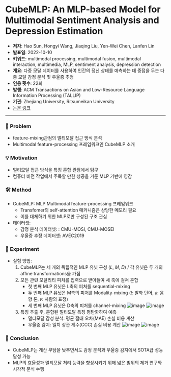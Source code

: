 # CubeMLP: An MLP-based Model for Multimodal Sentiment Analysis and Depression Estimation
- **저자**: Hao Sun, Hongyi Wang, Jiaqing Liu, Yen-Wei Chen, Lanfen Lin
- **발표일**: 2022-10-10
- **키워드**: multimodal processing, multimodal fusion, multimodal interaction, multimedia, MLP, sentiment analysis, depression detection
- **개요**: 다중 모달 데이터를 사용하여 인간의 정신 상태를 예측하는 데 중점을 두는 다중 모달 감정 분석 및 우울증 추정
- **인용 횟수**: 22회
- **발행**: ACM Transactions on Asian and Low-Resource Language Information Processing (TALLIP)
- **기관**: Zhejiang University, Ritsumeikan University
- [논문 링크](https://dl.acm.org/doi/abs/10.1145/3503161.3548025)

---

### 🤔 Problem
- feature-mixing관점의 멀티모달 접근 방식 분석
- Multimodal feature-processing 프레임워크인 CubeMLP 소개

### 💡 Motivation
- 멀티모달 접근 방식을 특징 혼합 관점에서 탐구
- 컴퓨터 비전 작업에서 주목할 만한 성공을 거둔 MLP 기반에 영감

### 🛠️ Method
- CubeMLP: MLP Multimodal feature-processing 프레임워크
  - Transfomer의 self-attention 매커니즘은 상당한 메모리 필요
  - 이를 대체하기 위한 MLP로만 구성된 구조 관심
- 데이터셋:
  - 감정 분석 데이터셋: : CMU-MOSI, CMU-MOSEI
  - 우울증 추정 데이터셋: AVEC2019

### 🔬 Experiment
- 실험 방법:
  1) CubeMLP는 세 개의 독립적인 MLP 유닛 구성 (𝐿, 𝑀, 𝐷) / 각 유닛은 두 개의 affine transformations을 가짐
  2) 모든 관련 모달리티 피처를 입력으로 받아들여 세 축에 걸쳐 혼합
     - 첫 번째 MLP 유닛은 L축의 피처를 sequential-mixing
     - 두 번째 MLP 유닛은 M축의 피처를 Modality-mixing (𝑡: 발화 단어, 𝑎: 음향 톤, 𝑣: 사람의 표정)
     - 세 번째 MLP 유닛은 D축의 피처를 channel-mixing
![image](https://github.com/gyeom-yee/ai-paper-summaries/assets/78156719/3901d2c3-593d-4c35-b255-b9fb6c63f028)
![image](https://github.com/gyeom-yee/ai-paper-summaries/assets/78156719/0c9bb6b0-1516-4917-8663-44c3eb43818f)
  3) 특징 추출 후, 혼합된 멀티모달 특징 평탄화하여 예측
     - 멀티모달 감성 분석: 평균 절대 오차(MAE) 손실 비용 계산
     - 우울증 감지: 일치 상관 계수(CCC) 손실 비용 계산
![image](https://github.com/gyeom-yee/ai-paper-summaries/assets/78156719/51aeaee9-0ba1-4ac6-85fa-be7b0c5b6692)
![image](https://github.com/gyeom-yee/ai-paper-summaries/assets/78156719/99f2c925-3236-4e67-8f40-90857689c94a)

### 🎯 Conclusion
- CubeMLP는 계산 부담을 낮추면서도 감정 분석과 우울증 감지에서 SOTA급 성능 달성 가능
- MLP의 효율성과 멀티모달 처리 능력을 향상시키기 위해 넓은 범위의 제거 연구와 시각적 분석 수행